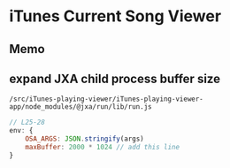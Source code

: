 # iTunes Current Song Viewer

## Memo

## expand JXA child process buffer size

`/src/iTunes-playing-viewer/iTunes-playing-viewer-app/node_modules/@jxa/run/lib/run.js`

```js
// L25-28
env: {
    OSA_ARGS: JSON.stringify(args)
    maxBuffer: 2000 * 1024 // add this line
}
```
